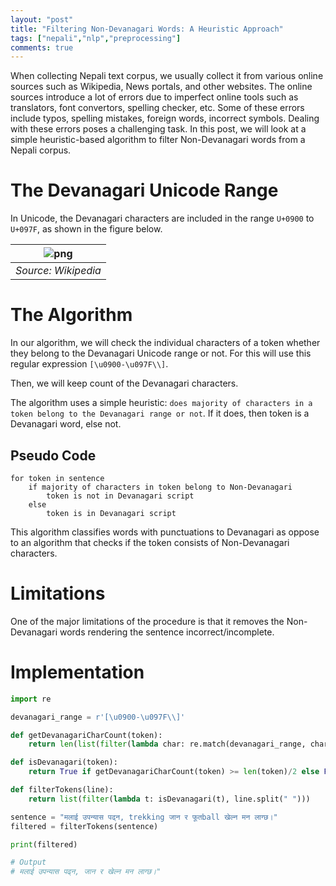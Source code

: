 ```yaml
---
layout: "post"
title: "Filtering Non-Devanagari Words: A Heuristic Approach"
tags: ["nepali","nlp","preprocessing"]
comments: true
---
```


When collecting Nepali text corpus, we usually collect it from various online sources such as Wikipedia, News portals, and other websites. The online sources introduce a lot of errors due to imperfect online tools such as translators, font convertors, spelling checker, etc. Some of these errors include typos, spelling mistakes, foreign words, incorrect symbols. Dealing with these errors poses a challenging task. In this post, we will look at a simple heuristic-based algorithm to filter Non-Devanagari words from a Nepali corpus.

# The Devanagari Unicode Range

In Unicode, the Devanagari characters are included in the range `U+0900` to `U+097F`, as shown in the figure below. 

| ![png](../../images/wikipediaunicodetable.png) | 
|:--:| 
| *Source: Wikipedia* |

# The Algorithm

In our algorithm, we will check the individual characters of a token whether they belong to the Devanagari Unicode range or not. For this will use this regular expression `[\u0900-\u097F\\]`.

Then, we will keep count of the Devanagari characters.

The algorithm uses a simple heuristic: `does majority of characters in a token belong to the Devanagari range or not`. If it does, then token is a Devanagari word, else not.

## Pseudo Code

```
for token in sentence
    if majority of characters in token belong to Non-Devanagari  
        token is not in Devanagari script
    else
	    token is in Devanagari script
```

This algorithm classifies words with punctuations to Devanagari as oppose to an algorithm that checks if the token consists of Non-Devanagari characters.

# Limitations

One of the major limitations of the procedure is that it removes the Non-Devanagari words rendering the sentence incorrect/incomplete.

# Implementation

```python
import re

devanagari_range = r'[\u0900-\u097F\\]'

def getDevanagariCharCount(token):
    return len(list(filter(lambda char: re.match(devanagari_range, char), (char for char in token))))

def isDevanagari(token):
    return True if getDevanagariCharCount(token) >= len(token)/2 else False 

def filterTokens(line):
    return list(filter(lambda t: isDevanagari(t), line.split(" ")))

sentence = "मलाई उपन्यास पढ्न, trekking जान र फूतball खेल्न मन लाग्छ।"
filtered = filterTokens(sentence)

print(filtered)

# Output
# मलाई उपन्यास पढ्न, जान र खेल्न मन लाग्छ।"
```



